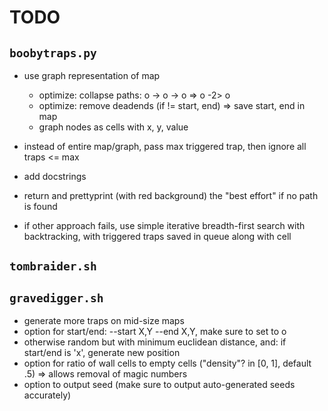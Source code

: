 # TODO

## `boobytraps.py`
* use graph representation of map
    * optimize: collapse paths: o -> o -> o => o -2> o
    * optimize: remove deadends (if != start, end) => save start, end in map
    * graph nodes as cells with x, y, value
* instead of entire map/graph, pass max triggered trap, then ignore all traps <= max
* add docstrings
* return and prettyprint (with red background) the "best effort" if no path is found

* if other approach fails, use simple iterative breadth-first search with backtracking, with triggered traps saved in queue along with cell

## `tombraider.sh`

## `gravedigger.sh`
* generate more traps on mid-size maps
* option for start/end: --start X,Y --end X,Y, make sure to set to o
* otherwise random but with minimum euclidean distance, and: if start/end is 'x', generate new position
* option for ratio of wall cells to empty cells ("density"? in [0, 1], default .5) => allows removal of magic numbers
* option to output seed (make sure to output auto-generated seeds accurately)
